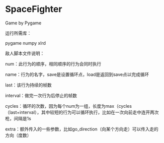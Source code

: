 # SpaceFighter
Game by Pygame

运行所需库：

pygame
numpy
xlrd

敌人脚本文件说明：

num：此行为的顺序，相同顺序的行为会同时执行

name：行为的名字，save是设置循环点，load是返回到save点以完成循环

last：该行为持续的帧数

interval：做完一次行为后停止的帧数

cycles：循环的次数，因为每个num为一组，长度为max（cycles（last+interval），其中较短的行为可以循环执行，比如在一次向前走中连开两次枪，间隔是1s

extra：额外传入的一些参数，比如go_direction（向某个方向走）可以传入走的方向（度数）
